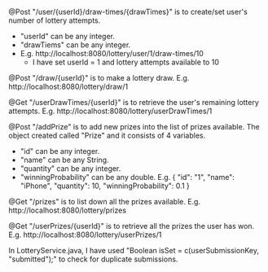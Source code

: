 @Post "/user/{userId}/draw-times/{drawTimes}" is to create/set user's number of lottery attempts.
- "userId" can be any integer.
- "drawTiems" can be any integer.
- E.g. http://localhost:8080/lottery/user/1/draw-times/10
  - I have set userId = 1 and lottery attempts available to 10

@Post "/draw/{userId}" is to make a lottery draw.
E.g. http://localhost:8080/lottery/draw/1

@Get "/userDrawTimes/{userId}" is to retrieve the user's remaining lottery attempts.
E.g. http://localhost:8080/lottery/userDrawTimes/1

@Post "/addPrize" is to add new prizes into the list of prizes available.
The object created called "Prize" and it consists of 4 variables.
- "id" can be any integer.
- "name" can be any String.
- "quantity" can be any integer.
- "winningProbability" can be any double.
E.g. 
{
  "id": "1",
  "name": "iPhone",
  "quantity": 10,
  "winningProbability": 0.1
}

@Get "/prizes" is to list down all the prizes available.
E.g. http://localhost:8080/lottery/prizes

@Get "/userPrizes/{userId}" is to retrieve all the prizes the user has won.
E.g. http://localhost:8080/lottery/userPrizes/1

In LotteryService.java, I have used "Boolean isSet = c(userSubmissionKey, "submitted");" to check for duplicate submissions.
 
